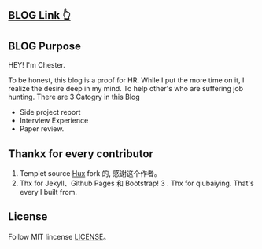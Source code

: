 


 


## [BLOG Link 👆](https://chesterhsieh.github.io/)

## BLOG Purpose

HEY! I'm Chester. 

To be honest, this blog is a proof for HR. 
While I put the more time on it, I realize the desire deep in my mind. To help other's who are suffering job hunting.
There are 3 Catogry in this Blog
- Side project report
- Interview Experience
- Paper review.


## Thankx for every contributor

1. Templet source [Hux](https://github.com/Huxpro/huxpro.github.io) fork 的, 感谢这个作者。 
2. Thx for Jekyll、Github Pages 和 Bootstrap!
3 . Thx for qiubaiying. That's every I built from.

## License

Follow MIT lincense [LICENSE](https://github.com/qiubaiying/qiubaiying.github.io/blob/master/LICENSE)。

